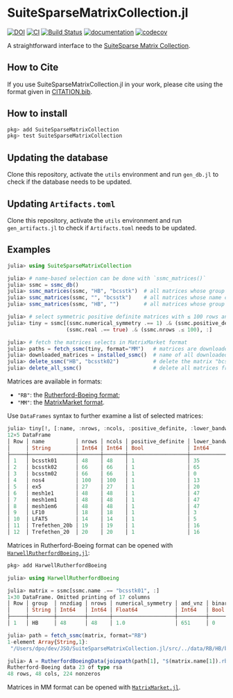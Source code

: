 # SuiteSparseMatrixCollection.jl

[![DOI](https://zenodo.org/badge/DOI/10.5281/zenodo.4324340.svg)](https://doi.org/10.5281/zenodo.4324340)
[![CI](https://github.com/JuliaSmoothOptimizers/SuiteSparseMatrixCollection.jl/workflows/CI/badge.svg?branch=main)](https://github.com/JuliaSmoothOptimizers/SuiteSparseMatrixCollection.jl/actions)
[![Build Status](https://api.cirrus-ci.com/github/JuliaSmoothOptimizers/SuiteSparseMatrixCollection.jl.svg)](https://cirrus-ci.com/github/JuliaSmoothOptimizers/SuiteSparseMatrixCollection.jl)
[![documentation](https://img.shields.io/badge/docs-latest-3f51b5.svg)](https://JuliaSmoothOptimizers.github.io/SuiteSparseMatrixCollection.jl/latest)
[![codecov](https://codecov.io/gh/JuliaSmoothOptimizers/SuiteSparseMatrixCollection.jl/branch/main/graph/badge.svg)](https://codecov.io/gh/SuiteSparseMatrixCollection.jl)

A straightforward interface to the [SuiteSparse Matrix Collection](https://sparse.tamu.edu/).

## How to Cite

If you use SuiteSparseMatrixCollection.jl in your work, please cite using the format given in [CITATION.bib](https://github.com/JuliaSmoothOptimizers/SuiteSparseMatrixCollection.jl/blob/main/CITATION.bib).

## How to install

```julia
pkg> add SuiteSparseMatrixCollection
pkg> test SuiteSparseMatrixCollection
```

## Updating the database

Clone this repository, activate the `utils` environment and run `gen_db.jl` to check if the database needs to be updated.

## Updating `Artifacts.toml`

Clone this repository, activate the `utils` environment and run `gen_artifacts.jl` to check if `Artifacts.toml` needs to be updated.

## Examples

```julia
julia> using SuiteSparseMatrixCollection

julia> # name-based selection can be done with `ssmc_matrices()`
julia> ssmc = ssmc_db()
julia> ssmc_matrices(ssmc, "HB", "bcsstk")  # all matrices whose group contains "HB" and name contains "bcsstk"
julia> ssmc_matrices(ssmc, "", "bcsstk")    # all matrices whose name contains "bcsstk"
julia> ssmc_matrices(ssmc, "HB", "")        # all matrices whose group contains "HB"

julia> # select symmetric positive definite matrices with ≤ 100 rows and columns
julia> tiny = ssmc[(ssmc.numerical_symmetry .== 1) .& (ssmc.positive_definite.== true) .&
                   (ssmc.real .== true) .& (ssmc.nrows .≤ 100), :]

julia> # fetch the matrices selects in MatrixMarket format
julia> paths = fetch_ssmc(tiny, format="MM")   # matrices are downloaded in paths
julia> downloaded_matrices = installed_ssmc()  # name of all downloaded matrices
julia> delete_ssmc("HB", "bcsstk02")           # delete the matrix "bcsstk02" of group "HB"
julia> delete_all_ssmc()                       # delete all matrices from the SuiteSparseMatrixCollection
```

Matrices are available in formats:

* `"RB"`: the [Rutherford-Boeing format](https://www.cise.ufl.edu/research/sparse/matrices/DOC/rb.pdf);
* `"MM"`: the [MatrixMarket format](http://math.nist.gov/MatrixMarket/formats.html#MMformat).

Use `DataFrames` syntax to further examine a list of selected matrices:
```julia
julia> tiny[!, [:name, :nrows, :ncols, :positive_definite, :lower_bandwidth]]
12×5 DataFrame
│ Row │ name          │ nrows │ ncols │ positive_definite │ lower_bandwidth │
│     │ String        │ Int64 │ Int64 │ Bool              │ Int64           │
├─────┼───────────────┼───────┼───────┼───────────────────┼─────────────────┤
│ 1   │ bcsstk01      │ 48    │ 48    │ 1                 │ 35              │
│ 2   │ bcsstk02      │ 66    │ 66    │ 1                 │ 65              │
│ 3   │ bcsstm02      │ 66    │ 66    │ 1                 │ 0               │
│ 4   │ nos4          │ 100   │ 100   │ 1                 │ 13              │
│ 5   │ ex5           │ 27    │ 27    │ 1                 │ 20              │
│ 6   │ mesh1e1       │ 48    │ 48    │ 1                 │ 47              │
│ 7   │ mesh1em1      │ 48    │ 48    │ 1                 │ 47              │
│ 8   │ mesh1em6      │ 48    │ 48    │ 1                 │ 47              │
│ 9   │ LF10          │ 18    │ 18    │ 1                 │ 3               │
│ 10  │ LFAT5         │ 14    │ 14    │ 1                 │ 5               │
│ 11  │ Trefethen_20b │ 19    │ 19    │ 1                 │ 16              │
│ 12  │ Trefethen_20  │ 20    │ 20    │ 1                 │ 16              │
```

Matrices in Rutherford-Boeing format can be opened with [`HarwellRutherfordBoeing.jl`](https://github.com/JuliaSparse/HarwellRutherfordBoeing.jl):
```julia
pkg> add HarwellRutherfordBoeing

julia> using HarwellRutherfordBoeing

julia> matrix = ssmc[ssmc.name .== "bcsstk01", :]
1×30 DataFrame. Omitted printing of 17 columns
│ Row │ group  │ nnzdiag │ nrows │ numerical_symmetry │ amd_vnz │ binary │ structural_rank │ is_nd │ is_graph │ RB_type │ lower_bandwidth │ explicit_zeros │ amd_flops │
│     │ String │ Int64   │ Int64 │ Float64            │ Int64   │ Bool   │ Int64           │ Bool  │ Bool     │ String  │ Int64           │ Int64          │ Float64   │
├─────┼────────┼─────────┼───────┼────────────────────┼─────────┼────────┼─────────────────┼───────┼──────────┼─────────┼─────────────────┼────────────────┼───────────┤
│ 1   │ HB     │ 48      │ 48    │ 1.0                │ 651     │ 0      │ 48              │ 1     │ 0        │ rsa     │ 35              │ 0              │ 6009.0    │

julia> path = fetch_ssmc(matrix, format="RB")
1-element Array{String,1}:
 "/Users/dpo/dev/JSO/SuiteSparseMatrixCollection.jl/src/../data/RB/HB/bcsstk01"

julia> A = RutherfordBoeingData(joinpath(path[1], "$(matrix.name[1]).rb"))
Rutherford-Boeing data 23 of type rsa
48 rows, 48 cols, 224 nonzeros
```

Matrices in MM format can be opened with [`MatrixMarket.jl`](https://github.com/JuliaSparse/MatrixMarket.jl).

